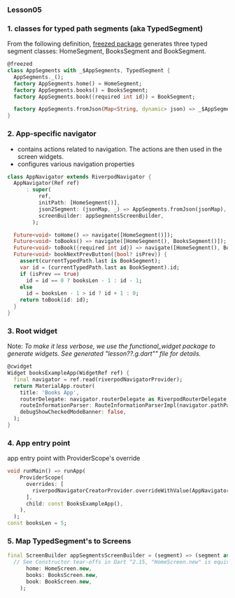 
### Lesson05

### 1. classes for typed path segments (aka TypedSegment)

From the following definition, [freezed package](https://github.com/rrousselGit/freezed) generates three typed segment classes: 
HomeSegment, BooksSegment and BookSegment.

```dart
@freezed
class AppSegments with _$AppSegments, TypedSegment {
  AppSegments._();
  factory AppSegments.home() = HomeSegment;
  factory AppSegments.books() = BooksSegment;
  factory AppSegments.book({required int id}) = BookSegment;

  factory AppSegments.fromJson(Map<String, dynamic> json) => _$AppSegmentsFromJson(json);
}
```

### 2. App-specific navigator

- contains actions related to navigation. The actions are then used in the screen widgets.
- configures various navigation properties

```dart
class AppNavigator extends RiverpodNavigator {
  AppNavigator(Ref ref)
      : super(
          ref,
          initPath: [HomeSegment()],
          json2Segment: (jsonMap, _) => AppSegments.fromJson(jsonMap),
          screenBuilder: appSegmentsScreenBuilder,
        );

  Future<void> toHome() => navigate([HomeSegment()]);
  Future<void> toBooks() => navigate([HomeSegment(), BooksSegment()]);
  Future<void> toBook({required int id}) => navigate([HomeSegment(), BooksSegment(), BookSegment(id: id)]);
  Future<void> bookNextPrevButton({bool? isPrev}) {
    assert(currentTypedPath.last is BookSegment);
    var id = (currentTypedPath.last as BookSegment).id;
    if (isPrev == true)
      id = id == 0 ? booksLen - 1 : id - 1;
    else
      id = booksLen - 1 > id ? id + 1 : 0;
    return toBook(id: id);
  }
}
```

### 3. Root widget

Note: *To make it less verbose, we use the functional_widget package to generate widgets.
See generated "lesson??.g.dart"" file for details.*

```dart
@cwidget
Widget booksExampleApp(WidgetRef ref) {
  final navigator = ref.read(riverpodNavigatorProvider);
  return MaterialApp.router(
    title: 'Books App',
    routerDelegate: navigator.routerDelegate as RiverpodRouterDelegate,
    routeInformationParser: RouteInformationParserImpl(navigator.pathParser),
    debugShowCheckedModeBanner: false,
  );
}
```

### 4. App entry point

app entry point with ProviderScope's override

```dart
void runMain() => runApp(
    ProviderScope(
      overrides: [
        riverpodNavigatorCreatorProvider.overrideWithValue(AppNavigator.new /*See Constructor tear-offs in Dart ^2.15*/),
      ],
      child: const BooksExampleApp(),
    ),
  );
const booksLen = 5;
```

### 5. Map TypedSegment's to Screens



```dart
final ScreenBuilder appSegmentsScreenBuilder = (segment) => (segment as AppSegments).map(
  // See Constructor tear-offs in Dart ^2.15, "HomeScreen.new" is equivalent to "(segment) => HomeScreen(segment)"
      home: HomeScreen.new,
      books: BooksScreen.new,
      book: BookScreen.new,
    );
```

